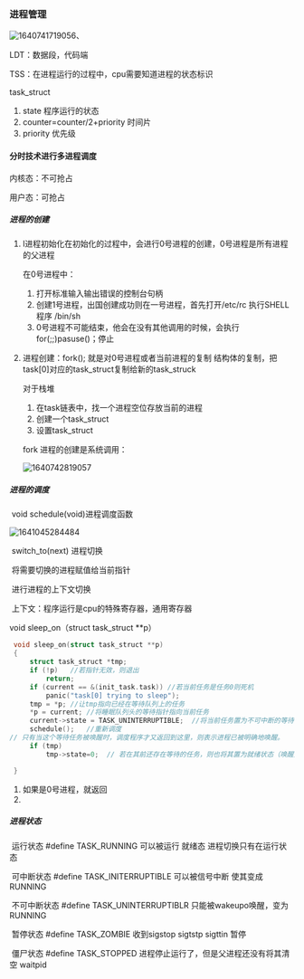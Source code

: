 ### 进程管理

![1640741719056](C:\Users\xf\Desktop\学习笔记\assets\1640741719056.png)、

LDT：数据段，代码端

TSS：在进程运行的过程中，cpu需要知道进程的状态标识 

task_struct 

1. state 程序运行的状态
2. counter=counter/2+priority  时间片
3. priority 优先级

#### 分时技术进行多进程调度

内核态：不可抢占

用户态：可抢占

##### 进程的创建

1. l进程初始化在初始化的过程中，会进行0号进程的创建，0号进程是所有进程的父进程

   在0号进程中：

   1. 打开标准输入输出错误的控制台句柄
   2. 创建1号进程，出国创建成功则在一号进程，首先打开/etc/rc 执行SHELL程序 /bin/sh
   3. 0号进程不可能结束，他会在没有其他调用的时候，会执行for(;;)pasuse()；停止

2. 进程创建：fork(); 就是对0号进程或者当前进程的复制  结构体的复制，把task[0]对应的task_struct复制给新的task_struck

   对于栈堆 

   1. 在task链表中，找一个进程空位存放当前的进程
   2. 创建一个task_struct
   3. 设置task_struct

   fork 进程的创建是系统调用：

   ![1640742819057](C:\Users\xf\Desktop\学习笔记\assets\1640742819057.png)

##### 进程的调度

​	void schedule(void)进程调度函数

![1641045284484](C:\Users\xf\Desktop\学习笔记\linux\assets\1641045284484.png)

​	switch_to(next) 进程切换

​		将需要切换的进程赋值给当前指针

​		进行进程的上下文切换

​		上下文：程序运行是cpu的特殊寄存器，通用寄存器

void sleep_on（struct task_struct **p）

```c
 void sleep_on(struct task_struct **p)
 {
     struct task_struct *tmp;
     if (!p)   //若指针无效，则退出
         return;
     if (current == &(init_task.task)) //若当前任务是任务0则死机
         panic("task[0] trying to sleep");
     tmp = *p; //让tmp指向已经在等待队列上的任务
     *p = current; //将睡眠队列头的等待指针指向当前任务
     current->state = TASK_UNINTERRUPTIBLE;  //将当前任务置为不可中断的等待状态
     schedule();   //重新调度
// 只有当这个等待任务被唤醒时，调度程序才又返回到这里，则表示进程已被明确地唤醒。
     if (tmp)  
         tmp->state=0;  // 若在其前还存在等待的任务，则也将其置为就绪状态（唤醒）。

 }

```



1. 如果是0号进程，就返回
2. 

##### 进程状态

​	运行状态 #define TASK_RUNNING  可以被运行 就绪态 进程切换只有在运行状态

​	可中断状态 #define TASK_INITERRUPTIBLE 可以被信号中断 使其变成RUNNING

​	不可中断状态 #define TASK_UNINTERRUPTIBLR 只能被wakeupo唤醒，变为RUNNING

​	暂停状态	#define TASK_ZOMBIE 收到sigstop sigtstp sigttin 暂停

​	僵尸状态 #define TASK_STOPPED 进程停止运行了，但是父进程还没有将其清空 waitpid





